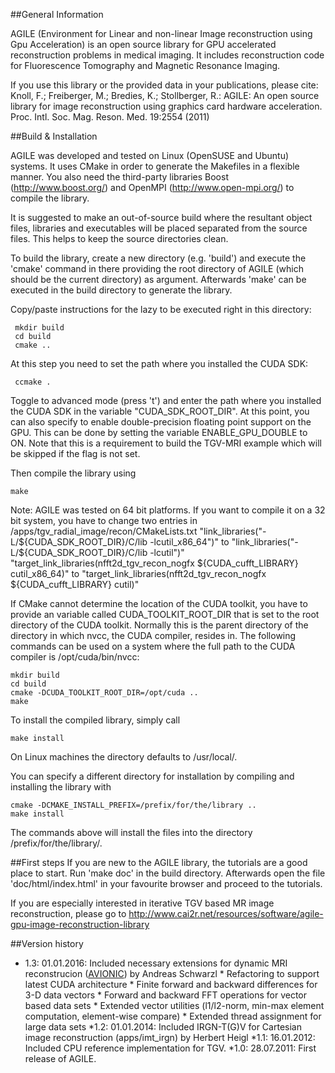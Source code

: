 ##General Information

AGILE (Environment for Linear and non-linear Image reconstruction using Gpu
Acceleration) is an open source library for GPU accelerated reconstruction
problems in medical imaging. It includes reconstruction code for Fluorescence
Tomography and Magnetic Resonance Imaging.

If you use this library or the provided data in your publications, please cite:
Knoll, F.; Freiberger, M.; Bredies, K.; Stollberger, R.: AGILE: An open source library
for image reconstruction using graphics card hardware acceleration. Proc. Intl. Soc. Mag.
Reson. Med. 19:2554 (2011)

##Build & Installation

AGILE was developed and tested on Linux (OpenSUSE and Ubuntu) systems. It uses
CMake in order to generate the Makefiles in a flexible manner. You also need
the third-party libraries Boost (http://www.boost.org/) and OpenMPI
(http://www.open-mpi.org/) to compile the library.

It is suggested to make an out-of-source build where the resultant object
files, libraries and executables will be placed separated from the source
files. This helps to keep the source directories clean.

To build the library, create a new directory (e.g. 'build') and execute the
'cmake' command in there providing the root directory of AGILE (which should
be the current directory) as argument. Afterwards 'make' can be executed
in the build directory to generate the library.

Copy/paste instructions for the lazy to be executed right in this directory:
``` 
 mkdir build
 cd build
 cmake ..
``` 


At this step you need to set the path where you installed the CUDA SDK:
``` 
 ccmake .
``` 


Toggle to advanced mode (press 't') and enter the path where you installed the
CUDA SDK in the variable "CUDA_SDK_ROOT_DIR". At this point, you can also
specify to enable double-precision floating point support on the GPU. This
can be done by setting the variable ENABLE_GPU_DOUBLE to ON. Note that this
is a requirement to build the TGV-MRI example which will be skipped if the flag
is not set.

Then compile the library using
``` 
make
``` 


Note: AGILE was tested on 64 bit platforms. If you want to compile it on a
32 bit system, you have to change two entries in
/apps/tgv_radial_image/recon/CMakeLists.txt
"link_libraries("-L/${CUDA_SDK_ROOT_DIR}/C/lib -lcutil_x86_64")" to
"link_libraries("-L/${CUDA_SDK_ROOT_DIR}/C/lib -lcutil")"
"target_link_libraries(nfft2d_tgv_recon_nogfx ${CUDA_cufft_LIBRARY} cutil_x86_64)"
to "target_link_libraries(nfft2d_tgv_recon_nogfx ${CUDA_cufft_LIBRARY} cutil)"

If CMake cannot determine the location of the CUDA toolkit, you have to
provide an variable called CUDA_TOOLKIT_ROOT_DIR that is set to the root
directory of the CUDA toolkit. Normally this is the parent directory
of the directory in which nvcc, the CUDA compiler, resides in. The following
commands can be used on a system where the full path to the CUDA compiler
is /opt/cuda/bin/nvcc:
``` 
mkdir build
cd build
cmake -DCUDA_TOOLKIT_ROOT_DIR=/opt/cuda ..
make
``` 


To install the compiled library, simply call
``` 
make install
``` 


On Linux machines the directory defaults to /usr/local/.

You can specify a different directory for installation by compiling and
installing the library with
``` 
cmake -DCMAKE_INSTALL_PREFIX=/prefix/for/the/library ..
make install
``` 


The commands above will install the files into the directory
/prefix/for/the/library/.

##First steps
If you are new to the AGILE library, the tutorials are a good place to start.
Run 'make doc' in the build directory. Afterwards open the file
'doc/html/index.html' in your favourite browser and proceed to the tutorials.

If you are especially interested in iterative TGV based MR image
reconstruction, please go to
 http://www.cai2r.net/resources/software/agile-gpu-image-reconstruction-library

##Version history
* 1.3: 01.01.2016: Included necessary extensions for dynamic MRI reconstrucion ([AVIONIC](https://github.com/IMTtugraz/AVIONIC)) by Andreas Schwarzl
                 * Refactoring to support latest CUDA architecture
                 * Finite forward and backward differences for 3-D data vectors
                 * Forward and backward FFT operations for vector based data sets
                 * Extended vector utilities (l1/l2-norm, min-max element computation, element-wise compare)
                 * Extended thread assignment for large data sets
*1.2: 01.01.2014: Included IRGN-T(G)V for Cartesian image reconstruction (apps/imt_irgn) by Herbert Heigl
*1.1: 16.01.2012: Included CPU reference implementation for TGV.
*1.0: 28.07.2011: First release of AGILE.
